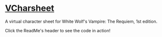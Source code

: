 # [VCharsheet](https://samuei.github.io/VCharsheet/)

A virtual character sheet for White Wolf's Vampire: The Requiem, 1st edition.

Click the ReadMe's header to see the code in action!